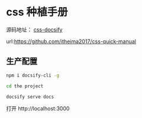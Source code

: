# css 种植手册

源码地址： [css-docsify](https://github.com/itheima2017/css-quick-manual)

url:https://github.com/itheima2017/css-quick-manual

## 生产配置

```bash
npm i docsify-cli -g

cd the project

docsify serve docs
```

打开 http://localhost:3000
